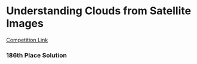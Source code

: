 # Understanding Clouds from Satellite Images
[Competition Link](https://www.kaggle.com/c/understanding_cloud_organization)

### 186th Place Solution
